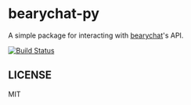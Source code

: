 # bearychat-py

A simple package for interacting with [bearychat][bc]'s API.

[bc]: http://bearychat.com

[![Build Status](https://travis-ci.org/bcho/bearychat.svg)](https://travis-ci.org/bcho/bearychat)



## LICENSE

MIT
